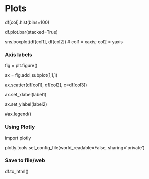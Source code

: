 # Plots

df\[col\].hist\(bins=100\)

df.plot.bar\(stacked=True\)

sns.boxplot\(df\[col1\], df\[col2\]\) \# col1 = xaxis; col2 = yaxis

### Axis labels

fig = plt.figure\(\)

ax = fig.add\_subplot\(1,1,1\)

ax.scatter\(df\[col1\], df\[col2\], c=df\[col3\]\)

ax.set\_xlabel\(label1\)

ax.set\_ylabel\(label2\)

\#ax.legend\(\)

### Using Plotly

import plotly

plotly.tools.set\_config\_file\(world\_readable=False, sharing='private'\)



### Save to file/web

df.to\_html\(\)

